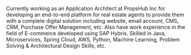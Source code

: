 Currently working as an Application Architect at PropsHub Inc for developing an end-to-end platform for real estate agents to provide them with a complete digital solution including website, email account, CMS, CRM, Purchase Offer Management, etc. Also have work experience in the field of E-commerce developed using SAP Hybris. Skilled in Java, Microservices, Spring Cloud, AWS, Python, Machine Learning, Problem Solving & Architectural Design Skills, etc.
